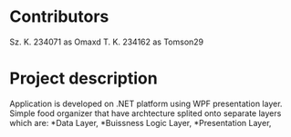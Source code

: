 # Contributors
Sz. K.  234071 as Omaxd
T. K.   234162 as Tomson29 

# Project description
Application is developed on .NET platform using WPF presentation layer.
Simple food organizer that have archtecture splited onto separate layers which are:
*Data Layer,
*Buissness Logic Layer,
*Presentation Layer,

